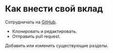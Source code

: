 # Как внести свой вклад #

Сотрудничать на [GitHub](https://github.com/unixsheikh/phpthewrongway).

 * Клонировать и редактировать.
 * Отправить pull request.

Добавить или изменить существующие разделы.
